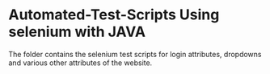 # Automated-Test-Scripts Using selenium with JAVA
The folder contains the selenium test scripts for login attributes, dropdowns and various other attributes of the website.


